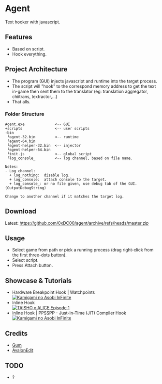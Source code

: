 # Agent
Text hooker with javascript.

## Features
- Based on script.
- Hook everything.

## Project Architecture
- The program (GUI) injects javascript and runtime into the target process.
- The script will "hook" to the correspond memory address to get the text in-game
then sent them to the translator (eg: translation aggregator, chiitrans, textractor,...)
- That alls.

### Folder Structure
```
Agent.exe              <-- GUI
+scripts               <-- user scripts
-bin
 └agent-32.bin         <-- runtime
 └agent-64.bin
 └agent-helper-32.bin  <-- injector
 └agent-helper-64.bin
 └init.js              <-- global script
 └log_console_         <-- log channel, based on file name.

Notes:
- Log channel:
  + log_nothing:  disable log.
  + log_console:  attach console to the target.
  + log_console_: or no file given, use debug tab of the GUI. (OutputDebugString)

Change to another channel if it matches the target log.
```

## Download
Latest: <https://github.com/0xDC00/agent/archive/refs/heads/master.zip>

## Usage
- Select game from path or pick a running process (drag right-click from the first three-dots button).
- Select script.
- Press Attach button.

## Showcase & Tutorials
- Hardware Breakpoint Hook | Watchpoints\
  [![Kamigami no Asobi InFinite](https://img.youtube.com/vi/kwy_TggjTB4/1.jpg)](https://youtu.be/kwy_TggjTB4?list=PLTZXVVG9AT6TATy_7ey3jUkE0g35t3xtk)
- Inline Hook\
  [![TAISHO x ALICE Episode 1](https://img.youtube.com/vi/Ey4Fa3TSEzE/1.jpg)](https://youtu.be/Ey4Fa3TSEzE?list=PLTZXVVG9AT6TATy_7ey3jUkE0g35t3xtk)
- Inline Hook | PPSSPP - Just-In-Time (JIT) Compiler Hook\
  [![Kamigami no Asobi InFinite](https://img.youtube.com/vi/dTMCsOQR7R4/1.jpg)](https://youtu.be/dTMCsOQR7R4)

## Credits
- [Gum](https://github.com/frida/frida-gum)
- [AvalonEdit](https://github.com/icsharpcode/AvalonEdit)

## TODO
- ?